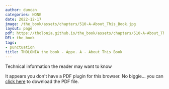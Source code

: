 ```yaml
---
author: duncan
categories: NONE
date: 2022-12-17
image: /the_book/assets/chapters/510-A-About_This_Book.jpg
layout: page
pdf: https://tholonia.github.io/the_book/assets/chapters/510-A-About_This_Book.pdf
DEL: the_book
tags:
- punctuation
title: THOLONIA the book - Appx. A - About This Book
---
```


Technical information the reader may want to know

<!--more-->

<object data='{{ page.pdf }}#zoom=100%' width='100%' height='1000' type='application/pdf'><p>It appears you don't have a PDF plugin for this browser. No biggie... you can <a href='{{ page.pdf }}'> click here</a> to download the PDF file.</p></object>